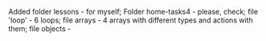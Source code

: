 Added folder lessons - for myself;
Folder home-tasks4 - please, check;
file 'loop' - 6 loops;
file arrays - 4 arrays with different types and actions with them; 
file objects - 
